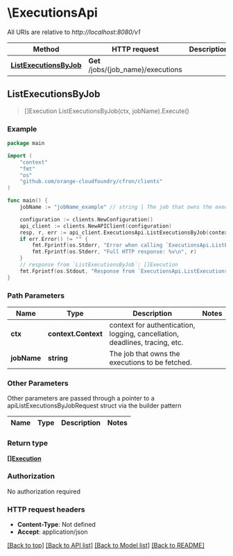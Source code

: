 # \ExecutionsApi

All URIs are relative to *http://localhost:8080/v1*

Method | HTTP request | Description
------------- | ------------- | -------------
[**ListExecutionsByJob**](ExecutionsApi.md#ListExecutionsByJob) | **Get** /jobs/{job_name}/executions | 



## ListExecutionsByJob

> []Execution ListExecutionsByJob(ctx, jobName).Execute()





### Example

```go
package main

import (
    "context"
    "fmt"
    "os"
    "github.com/orange-cloudfoundry/cfron/clients"
)

func main() {
    jobName := "jobName_example" // string | The job that owns the executions to be fetched.

    configuration := clients.NewConfiguration()
    api_client := clients.NewAPIClient(configuration)
    resp, r, err := api_client.ExecutionsApi.ListExecutionsByJob(context.Background(), jobName).Execute()
    if err.Error() != "" {
        fmt.Fprintf(os.Stderr, "Error when calling `ExecutionsApi.ListExecutionsByJob``: %v\n", err)
        fmt.Fprintf(os.Stderr, "Full HTTP response: %v\n", r)
    }
    // response from `ListExecutionsByJob`: []Execution
    fmt.Fprintf(os.Stdout, "Response from `ExecutionsApi.ListExecutionsByJob`: %v\n", resp)
}
```

### Path Parameters


Name | Type | Description  | Notes
------------- | ------------- | ------------- | -------------
**ctx** | **context.Context** | context for authentication, logging, cancellation, deadlines, tracing, etc.
**jobName** | **string** | The job that owns the executions to be fetched. | 

### Other Parameters

Other parameters are passed through a pointer to a apiListExecutionsByJobRequest struct via the builder pattern


Name | Type | Description  | Notes
------------- | ------------- | ------------- | -------------


### Return type

[**[]Execution**](execution.md)

### Authorization

No authorization required

### HTTP request headers

- **Content-Type**: Not defined
- **Accept**: application/json

[[Back to top]](#) [[Back to API list]](../README.md#documentation-for-api-endpoints)
[[Back to Model list]](../README.md#documentation-for-models)
[[Back to README]](../README.md)

